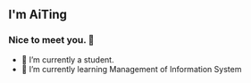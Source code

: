 ## I'm AiTing

### Nice to meet you. 👋
- 🔭 I’m currently a student.
- 🌱 I’m currently learning Management of Information System


<!--
**LinAiTing/LinAiTing** is a ✨ _special_ ✨ repository because its `README.md` (this file) appears on your GitHub profile.

Here are some ideas to get you started:

- 🔭 I’m currently a student.
- 🌱 I’m currently learning Management of Information System
...>
